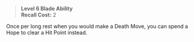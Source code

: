 > **Level 6 Blade Ability**  
> **Recall Cost:** 2

Once per long rest when you would make a Death Move, you can spend a Hope to clear a Hit Point instead.
